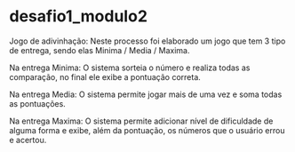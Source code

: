 # desafio1_modulo2
Jogo de adivinhação:
Neste processo foi elaborado um jogo que tem 3 tipo de entrega, sendo elas Minima / Media / Maxima.

Na entrega Minima: O sistema sorteia o número e realiza todas as comparação, no final ele exibe a pontuação correta.

Na entrega Media: O sistema permite jogar mais de uma vez e soma todas as pontuações.

Na entrega Maxima: O sistema permite adicionar nível de dificuldade de alguma forma e exibe, além da pontuação, os números que o usuário errou e acertou.